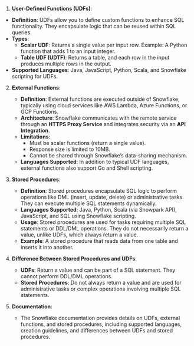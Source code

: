  1. **User-Defined Functions (UDFs)**:
   - **Definition**: UDFs allow you to define custom functions to enhance SQL functionality. They encapsulate logic that can be reused within SQL queries.
   - **Types**:
     - **Scalar UDF**: Returns a single value per input row. Example: A Python function that adds 1 to an input integer.
     - **Table UDF (UDTF)**: Returns a table, and each row in the input produces multiple rows in the output.
   - **Supported Languages**: Java, JavaScript, Python, Scala, and Snowflake scripting for UDFs.

2. **External Functions**:
   - **Definition**: External functions are executed outside of Snowflake, typically using cloud services like AWS Lambda, Azure Functions, or GCP Functions.
   - **Architecture**: Snowflake communicates with the remote service through an **HTTPS Proxy Service** and integrates security via an **API Integration**.
   - **Limitations**: 
     - Must be scalar functions (return a single value).
     - Response size is limited to 10MB.
     - Cannot be shared through Snowflake’s data-sharing mechanism.
   - **Languages Supported**: In addition to typical UDF languages, external functions also support Go and Shell scripting.
   
3. **Stored Procedures**:
   - **Definition**: Stored procedures encapsulate SQL logic to perform operations like DML (insert, update, delete) or administrative tasks. They can execute multiple SQL statements dynamically.
   - **Languages Supported**: Java, Python, Scala (via Snowpark API), JavaScript, and SQL using Snowflake scripting.
   - **Usage**: Stored procedures are used for tasks requiring multiple SQL statements or DDL/DML operations. They do not necessarily return a value, unlike UDFs, which always return a value.
   - **Example**: A stored procedure that reads data from one table and inserts it into another.
   
4. **Difference Between Stored Procedures and UDFs**:
   - **UDFs**: Return a value and can be part of a SQL statement. They cannot perform DDL/DML operations.
   - **Stored Procedures**: Do not always return a value and are used for administrative tasks or complex operations involving multiple SQL statements.

5. **Documentation**:
   - The Snowflake documentation provides details on UDFs, external functions, and stored procedures, including supported languages, creation guidelines, and differences between UDFs and stored procedures.
